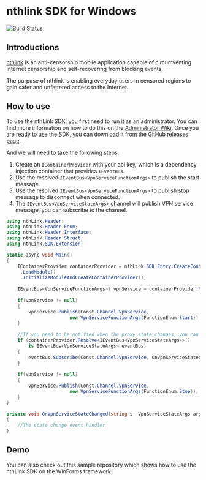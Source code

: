 # nthlink SDK for Windows

[![Build Status](https://github.com/teoncom/nthLink-windows/actions/workflows/dotnet-desktop.yml/badge.svg?branch=main)](https://github.com/teoncom/nthLink-windows)

## Introductions

[nthlink](https://www.nthlink.com/) is an anti-censorship mobile application capable of
circumventing Internet censorship and self-recovering from blocking events.

The purpose of nthlink is enabling everyday users in censored regions to gain safer and unfettered
access to the Internet.

## How to use

To use the nthLink SDK, you first need to run it as an administrator. 
You can find more information on how to do this on the [Administrator Wiki](https://en.wikipedia.org/wiki/User_Account_Control). 
Once you are ready to use the SDK, you can download it from the [GitHub releases page](https://github.com/teoncom/nthLink-windows/releases).

And we will need to take the following steps:

1. Create an `IContainerProvider` with your api key, which is a dependency injection container that provides `IEventBus`.
2. Use the resolved `IEventBus<VpnServiceFunctionArgs>` to publish the start message.
3. Use the resolved `IEventBus<VpnServiceFunctionArgs>` to publish stop message to disconnect when connected.
4. The `IEventBus<VpnServiceStateArgs>` channel will publish VPN service message, you can subscribe to the channel.

```csharp
using nthLink.Header;
using nthLink.Header.Enum;
using nthLink.Header.Interface;
using nthLink.Header.Struct;
using nthLink.SDK.Extension;

static async void Main()
{
    IContainerProvider containerProvider = nthLink.SDK.Entry.CreateContainerRegistry("YourApiKey")
     .LoadModule()
	 .InitializeModuleAndCreateContainerProvider();
    
    IEventBus<VpnServiceFunctionArgs>? vpnService = containerProvider.Resolve<IEventBus<VpnServiceFunctionArgs>>();
    
	if(vpnService != null)
	{
		vpnService.Publish(Const.Channel.VpnService,
                       new VpnServiceFunctionArgs(FunctionEnum.Start));
	}
	
	//If you need to be notified when the proxy state changes, you can subscribe to the StateChange event
    if (containerProvider.Resolve<IEventBus<VpnServiceStateArgs>>()
        is IEventBus<VpnServiceStateArgs> eventBus)
    {
        eventBus.Subscribe(Const.Channel.VpnService, OnVpnServiceStateChanged);
    }
	
    if(vpnService != null)
	{
		vpnService.Publish(Const.Channel.VpnService,
                       new VpnServiceFunctionArgs(FunctionEnum.Stop));
	}
}

private void OnVpnServiceStateChanged(string s, VpnServiceStateArgs args)
{
	//The state change event handler
}
```

## Demo

You can also check out this sample repository which shows how to use the nthLink SDK on the WinForms framework.
